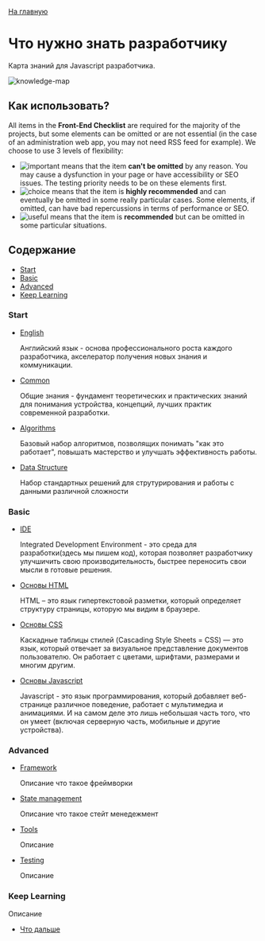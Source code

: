<a href="https://github.com/js-machine/dashboard/blob/master/README.md">На главную</a>

# Что нужно знать разработчику

Карта знаний для Javascript разработчика.

![knowledge-map]

## Как использовать?

All items in the **Front-End Checklist** are required for the majority of the projects, but some elements can be omitted or are not essential (in the case of an administration web app, you may not need RSS feed for example). We choose to use 3 levels of flexibility:

* ![important] means that the item **can't be omitted** by any reason. You may cause a dysfunction in your page or have accessibility or SEO issues. The testing priority needs to be on these elements first.
* ![choice] means that the item is **highly recommended** and can eventually be omitted in some really particular cases. Some elements, if omitted, can have bad repercussions in terms of performance or SEO.
* ![useful] means that the item is **recommended** but can be omitted in some particular situations.

## Содержание

* [Start](#start)
* [Basic](#basic)
* [Advanced](#advanced)
* [Keep Learning](#keep-learning)
    
### Start

* [English](./start/english.md)  

   Английский язык - основа профессионального роста каждого разработчика, акселератор получения новых знания и коммуникации.
   
* [Common](./start/common.md) 

   Общие знания - фундамент теоретических и практических знаний для понимания устройства, концепций, лучших практик современной разработки.

* [Algorithms](./start/algorithms.md) 

   Базовый набор алгоритмов, позволящих понимать "как это работает", повышать мастерство и улучшать эффективность работы. 


* [Data Structure](./start/data-structure.md) 
   
   Набор стандартных решений для струтурирования и работы с данными различной сложности

### Basic

* [IDE](./basic/ide.md) 

   Integrated Development Environment - это среда для разработки(здесь мы пишем код), которая позволяет разработчику улучшичить свою производительность, быстрее переносить свои мысли в готовые решения.

* [Основы HTML](./basic/html-basic.md) 

   HTML – это язык гипертекстовой разметки, который определяет структуру страницы, которую мы видим в браузере.
   
* [Основы CSS](./basic/css-basic.md)

   Каскадные таблицы стилей (Cascading Style Sheets = CSS) — это язык, который отвечает за визуальное представление документов пользователю. Он работает с цветами, шрифтами, размерами и многим другим.

* [Основы Javascript](./basic/js-basic.md)

   Javascript - это язык программирования, который добавляет веб-странице различное поведение, работает с мультимедиа и анимациями. И на самом деле это лишь небольшая часть того, что он умеет (включая серверную часть, мобильные и другие устройства).

### Advanced

* [Framework](./advanced/framework.md) 

   Описание что такое фреймворки
 
* [State management](./advanced/state.md) 

   Описание что такое стейт менедежмент

* [Tools](./advanced/tools.md) 

   Описание

* [Testing](./advanced/testing.md) 

   Описание

### Keep Learning

   Описание

* [Что дальше](./advanced/keep-learning.md) 

[important]: https://github.com/js-machine/dashboard/blob/master/knowledge-map/images/important.png
[choice]: https://github.com/js-machine/dashboard/blob/master/knowledge-map/images/choice.png
[useful]: https://github.com/js-machine/dashboard/blob/master/knowledge-map/images/useful.png

[knowledge-map]: https://github.com/js-machine/dashboard/blob/master/knowledge-map/images/%D0%A7%D1%82%D0%BE%20%D0%BD%D1%83%D0%B6%D0%BD%D0%BE%20%D0%B7%D0%BD%D0%B0%D1%82%D1%8C%20%D1%80%D0%B0%D0%B7%D1%80%D0%B0%D0%B1%D0%BE%D1%82%D1%87%D0%B8%D0%BA%D1%83.png
